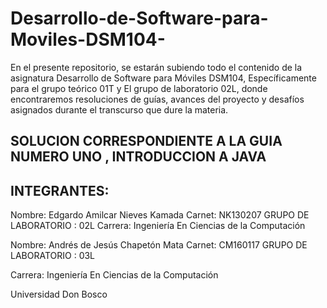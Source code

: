# Desarrollo-de-Software-para-Moviles-DSM104-

En el presente repositorio, se estarán subiendo todo el contenido de la asignatura Desarrollo de Software para Móviles DSM104, Específicamente para el grupo teórico 01T y El grupo de laboratorio 02L, donde encontraremos resoluciones de guías, avances del proyecto y desafíos asignados durante el transcurso que dure la materia.

## SOLUCION CORRESPONDIENTE A LA GUIA NUMERO UNO , INTRODUCCION A JAVA

## INTEGRANTES:

Nombre: Edgardo Amilcar Nieves Kamada
Carnet: NK130207
GRUPO DE LABORATORIO : 02L
Carrera: Ingeniería En Ciencias de la Computación


Nombre: Andrés de Jesús Chapetón Mata
Carnet: CM160117
GRUPO DE LABORATORIO : 03L

Carrera: Ingeniería En Ciencias de la Computación

Universidad Don Bosco
